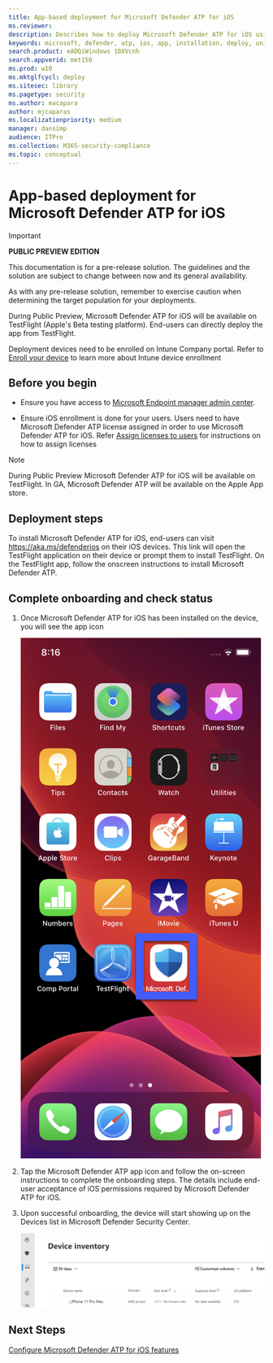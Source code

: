 ```yaml
---
title: App-based deployment for Microsoft Defender ATP for iOS
ms.reviewer:
description: Describes how to deploy Microsoft Defender ATP for iOS using an app
keywords: microsoft, defender, atp, ios, app, installation, deploy, uninstallation, intune
search.product: eADQiWindows 10XVcnh
search.appverid: met150
ms.prod: w10
ms.mktglfcycl: deploy
ms.sitesec: library
ms.pagetype: security
ms.author: macapara
author: mjcaparas
ms.localizationpriority: medium
manager: dansimp
audience: ITPro
ms.collection: M365-security-compliance
ms.topic: conceptual
---
```


# App-based deployment for Microsoft Defender ATP for iOS

> [!IMPORTANT]
> **PUBLIC PREVIEW EDITION**
> 
> This documentation is for a pre-release solution. The guidelines and the solution are subject to change between now and its general availability.
> 
> As with any pre-release solution, remember to exercise caution when determining the target population for your deployments.


During Public Preview, Microsoft Defender ATP for iOS will be available on
TestFlight (Apple's Beta testing platform). End-users can directly deploy the
app from TestFlight.

Deployment devices need to be enrolled on Intune Company portal. Refer to
[Enroll your
device](https://docs.microsoft.com/mem/intune/enrollment/ios-enroll) to
learn more about Intune device enrollment

## Before you begin

-   Ensure you have access to [Microsoft Endpoint manager admin
    center](https://go.microsoft.com/fwlink/?linkid=2109431).

-   Ensure iOS enrollment is done for your users. Users need to have Microsoft Defender ATP
    license assigned in order to use Microsoft Defender ATP for iOS. Refer [Assign licenses to
    users](https://docs.microsoft.com/azure/active-directory/users-groups-roles/licensing-groups-assign)
    for instructions on how to assign licenses

>[!NOTE]
>During Public Preview Microsoft Defender ATP for iOS will be available on TestFlight. In GA, Microsoft Defender ATP will be available on the Apple App store. 

## Deployment steps

To install Microsoft Defender ATP for iOS, end-users can visit
<https://aka.ms/defenderios> on their iOS devices. This link will open the
TestFlight application on their device or prompt them to install TestFlight. On
the TestFlight app, follow the onscreen instructions to install Microsoft
Defender ATP.

## Complete onboarding and check status

1.  Once Microsoft Defender ATP for iOS has been installed on the device, you
    will see the app icon

    ![A screen shot of a smart phone Description automatically generated](images/41627a709700c324849bf7e13510c516.png)

2.  Tap the Microsoft Defender ATP app icon and follow the on-screen
    instructions to complete the onboarding steps. The details include end-user
    acceptance of iOS permissions required by Microsoft Defender ATP for iOS.

3.  Upon successful onboarding, the device will start showing up on the Devices
    list in Microsoft Defender Security Center.

    ![A screenshot of a cell phone Description automatically generated](images/e07f270419f7b1e5ee6744f8b38ddeaf.png)

## Next Steps

[Configure Microsoft Defender ATP for iOS features](ios-configure-features.md)
